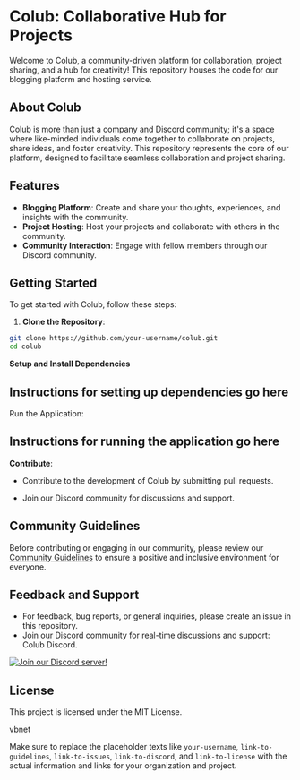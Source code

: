 # Colub: Collaborative Hub for Projects
Welcome to Colub, a community-driven platform for collaboration, project sharing, and a hub for creativity! This repository houses the code for our blogging platform and hosting service.

## About Colub
Colub is more than just a company and Discord community; it's a space where like-minded individuals come together to collaborate on projects, share ideas, and foster creativity. This repository represents the core of our platform, designed to facilitate seamless collaboration and project sharing.

## Features
- **Blogging Platform**: Create and share your thoughts, experiences, and insights with the community.
- **Project Hosting**: Host your projects and collaborate with others in the community.
- **Community Interaction**: Engage with fellow members through our Discord community.

## Getting Started
To get started with Colub, follow these steps:

1. **Clone the Repository**:
```bash
git clone https://github.com/your-username/colub.git
cd colub
```
**Setup and Install Dependencies**


## Instructions for setting up dependencies go here
Run the Application:

## Instructions for running the application go here
**Contribute**:

- Contribute to the development of Colub by submitting pull requests.

- Join our Discord community for discussions and support.

## Community Guidelines
Before contributing or engaging in our community, please review our [Community Guidelines](https://github.com/Colub-org/.github/blob/main/CommunityGuidelines.md) to ensure a positive and inclusive environment for everyone.

## Feedback and Support
- For feedback, bug reports, or general inquiries, please create an issue in this repository.
- Join our Discord community for real-time discussions and support: Colub Discord.
  
[![Join our Discord server!](https://invidget.switchblade.xyz/K6yW3X8UPy)](https://discord.gg/K6yW3X8UPy)

## License
This project is licensed under the MIT License.

vbnet

Make sure to replace the placeholder texts like ```your-username```, ```link-to-guidelines```, ```link-to-issues```, ```link-to-discord```, and ```link-to-license``` with the actual information and links for your organization and project. 
